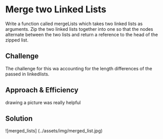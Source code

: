 # Merge two Linked Lists
<!-- Short summary or background information -->
Write a function called mergeLists which takes two linked lists as arguments.
Zip the two linked lists together into one so that the nodes alternate between the
two lists and return a reference to the head of the zipped list.

## Challenge
<!-- Description of the challenge -->
The challenge for this wa accounting for the length differences  of the passed
in linkedlists.

## Approach & Efficiency
<!-- What approach did you take? Why? What is the Big O space/time for this approach? -->
drawing a picture was really helpful
## Solution
<!-- Embedded whiteboard image -->
![merged_lists] (../assets/img/merged_list.jpg)